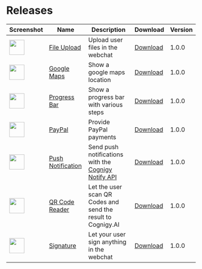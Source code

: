 # Releases

Screenshot | Name  | Description  | Download  | Version  |
|--|---|---|---|---|
| <a href="https://github.com/Cognigy/WebchatPlugins/blob/master/plugins/file-upload/docs/file-upload-dialog.png?raw=true"><img src="https://github.com/Cognigy/WebchatPlugins/blob/master/plugins/file-upload/docs/file-upload-dialog.png?raw=true" width="40"></img></a> | [File Upload](https://github.com/Cognigy/WebchatPlugins/tree/master/plugins/file-upload)  |  Upload user files in the webchat |  [Download](https://github.com/Cognigy/WebchatPlugins/releases/download/fileUpload1.0.0/file-upload.webchat-plugin.js) |  1.0.0 |
| <a href="https://github.com/Cognigy/WebchatPlugins/blob/master/plugins/google-maps/assets/google-maps-Webchat.PNG?raw=true"><img src="https://github.com/Cognigy/WebchatPlugins/blob/master/plugins/google-maps/assets/google-maps-Webchat.PNG?raw=true" width="40"></img></a>|  [Google Maps](https://github.com/Cognigy/WebchatPlugins/tree/master/plugins/google-maps) | Show a google maps location  | [Download](https://github.com/Cognigy/WebchatPlugins/releases/download/google-maps100/google-maps.webchat-plugin.js)  |  1.0.0 |
| <a href="https://camo.githubusercontent.com/bf9606fcd853736f18107304f0f70328c6b8bd25/68747470733a2f2f74656d706275636b65742d7761616e646572732e73332e65752d63656e7472616c2d312e616d617a6f6e6177732e636f6d2f436f676e69677957656263686174506c7567696e732f70726f67726573732e706e67"><img src="https://camo.githubusercontent.com/bf9606fcd853736f18107304f0f70328c6b8bd25/68747470733a2f2f74656d706275636b65742d7761616e646572732e73332e65752d63656e7472616c2d312e616d617a6f6e6177732e636f6d2f436f676e69677957656263686174506c7567696e732f70726f67726573732e706e67" width="40"></img></a> | [Progress Bar](https://github.com/Cognigy/WebchatPlugins/tree/master/plugins/progressbar)  |  Show a progress bar with various steps |  [Download](https://github.com/Cognigy/WebchatPlugins/releases/download/progressbar100/progressbar.webchat-plugin.js) | 1.0.0  |
| <a href="https://github.com/Cognigy/WebchatPlugins/blob/master/plugins/paypal/docs/paypal1.png?raw=true"><img src="https://github.com/Cognigy/WebchatPlugins/blob/master/plugins/paypal/docs/paypal1.png?raw=true" width="40"></img></a> | [PayPal](https://github.com/Cognigy/WebchatPlugins/tree/master/plugins/paypal)  |  Provide PayPal payments |  [Download](https://github.com/Cognigy/WebchatPlugins/releases/download/paypal100/paypal-webchat-plugin.js) | 1.0.0  |
| <a href="https://github.com/Cognigy/WebchatPlugins/blob/master/plugins/push-notification/docs/warning.png?raw=true"><img src="https://github.com/Cognigy/WebchatPlugins/blob/master/plugins/push-notification/docs/warning.png?raw=true" width="40"></img></a> | [Push Notification](https://github.com/Cognigy/WebchatPlugins/tree/master/plugins/push-notification)  | Send push notifications with the [Cognigy Notify API](https://docs.cognigy.com/reference#notify)  | [Download](https://github.com/Cognigy/WebchatPlugins/releases/download/push-notification100/push-notification-plugin.js)  |  1.0.0 |
| <a href="https://github.com/Cognigy/WebchatPlugins/blob/master/plugins/qr-code-reader/docs/scan.png?raw=true"><img src="https://github.com/Cognigy/WebchatPlugins/blob/master/plugins/qr-code-reader/docs/scan.png?raw=true" width="40"></img></a> | [QR Code Reader](https://github.com/Cognigy/WebchatPlugins/tree/master/plugins/qr-code-reader) | Let the user scan QR Codes and send the result to Cognigy.AI |  [Download](https://github.com/Cognigy/WebchatPlugins/releases/download/qr-code-reader100/qr-code.webchat-plugin.js) |  1.0.0 |
| <a href="https://github.com/Cognigy/WebchatPlugins/blob/master/plugins/signature/assets/signature.jpg?raw=true"><img src="https://github.com/Cognigy/WebchatPlugins/blob/master/plugins/signature/assets/signature.jpg?raw=true" width="40"></img></a> | [Signature](https://github.com/Cognigy/WebchatPlugins/tree/master/plugins/signature) |  Let your user sign anything in the webchat|  [Download](https://github.com/Cognigy/WebchatPlugins/releases/download/signature100/signature.webchat-plugin.js) |  1.0.0 |